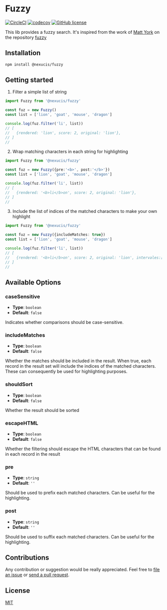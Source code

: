 Fuzzy
=====
[![CircleCI](https://circleci.com/gh/Nexucis/fuzzy.svg?style=shield)](https://circleci.com/gh/Nexucis/fuzzy) [![codecov](https://codecov.io/gh/Nexucis/fuzzy/branch/master/graph/badge.svg)](https://codecov.io/gh/Nexucis/fuzzy) 
[![GitHub license](https://img.shields.io/badge/license-MIT-blue.svg)](./LICENSE)

This lib provides a fuzzy search. It's inspired from the work of [Matt York](https://github.com/mattyork) on the repository [fuzzy](https://github.com/mattyork/fuzzy)

## Installation

```bash
npm install @nexucis/fuzzy
```

## Getting started

1. Filter a simple list of string

```typescript
import Fuzzy from '@nexucis/fuzzy'

const fuz = new Fuzzy()
const list = ['lion', 'goat', 'mouse', 'dragon']

console.log(fuz.filter('li', list))
// [
//   {rendered: 'lion', score: 2, original: 'lion'},
// ]
//
```

2. Wrap matching characters in each string for highlighting

```typescript
import Fuzzy from '@nexucis/fuzzy'

const fuz = new Fuzzy({pre:'<b>', post:'</b>'})
const list = ['lion', 'goat', 'mouse', 'dragon']

console.log(fuz.filter('li', list))
// [
//   {rendered: '<b>li</b>on', score: 2, original: 'lion'},
// ]
//
```

3. Include the list of indices of the matched characters to make your own highlight

```typescript
import Fuzzy from '@nexucis/fuzzy'

const fuz = new Fuzzy({includeMatches: true})
const list = ['lion', 'goat', 'mouse', 'dragon']

console.log(fuz.filter('li', list))
// [
//   {rendered: '<b>li</b>on', score: 2, original: 'lion', intervales:[{from:0, to:2}]},
// ]
//
```

## Available Options

### caseSensitive

* **Type**: `boolean`
* **Default**: `false`

Indicates whether comparisons should be case-sensitive.

### includeMatches

* **Type**: `boolean`
* **Default**: `false`

Whether the matches should be included in the result. When true, each record in the result set will include the indices of the matched characters. 
These can consequently be used for highlighting purposes.

### shouldSort

* **Type**: `boolean`
* **Default**: `false`

Whether the result should be sorted

### escapeHTML

* **Type**: `boolean`
* **Default**: `false`

Whether the filtering should escape the HTML characters that can be found in each record in the result

### pre

* **Type**: `string`
* **Default**: `''`

Should be used to prefix each matched characters. Can be useful for the highlighting.

### post

* **Type**: `string`
* **Default**: `''`

Should be used to suffix each matched characters. Can be useful for the highlighting.

## Contributions
Any contribution or suggestion would be really appreciated. Feel free to [file an issue](https://github.com/Nexucis/fuzzy/issues) or [send a pull request](https://github.com/Nexucis/fuzzy/pulls).

## License
[MIT](./LICENSE)
